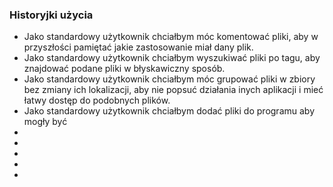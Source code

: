 ### Historyjki użycia
*   Jako standardowy użytkownik chciałbym móc komentować pliki, aby w przyszłości pamiętać jakie zastosowanie miał dany plik.
*   Jako standardowy użytkownik chciałbym wyszukiwać pliki po tagu, aby znajdować podane pliki w błyskawiczny sposób.
*   Jako standardowy użytkownik chciałbym móc grupować pliki w zbiory bez zmiany ich lokalizacji, aby nie popsuć działania inych aplikacji i mieć łatwy dostęp do podobnych plików.
*   Jako standardowy użytkownik chciałbym dodać pliki do programu aby mogły być
*   
*   
*   
*  
*  